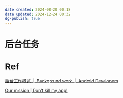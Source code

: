```yaml
---
date created: 2024-08-20 00:18
date updated: 2024-12-24 00:32
dg-publish: true
---
```


# 后台任务

# Ref

[后台工作概览  |  Background work  |  Android Developers](https://developer.android.com/develop/background-work/background-tasks)

[Our mission | Don’t kill my app!](https://dontkillmyapp.com/problem)
